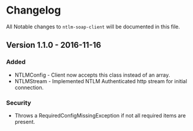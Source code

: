# Changelog

All Notable changes to `ntlm-soap-client` will be documented in this file.

## Version 1.1.0 - 2016-11-16

### Added
- NTLMConfig - Client now accepts this class instead of an array.
- NTLMStream - Implemented NTLM Authenticated http stream for initial connection.

### Security
- Throws a RequiredConfigMissingException if not all required items are present.
